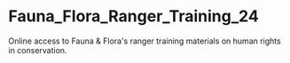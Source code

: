 # Fauna_Flora_Ranger_Training_24
Online access to Fauna &amp; Flora's ranger training materials on human rights in conservation. 
